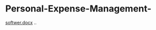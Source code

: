 # Personal-Expense-Management-
[softwer.docx](https://github.com/yazanaboalhyja/Personal-Expense-Management-/files/8647377/softwer.docx)
..
